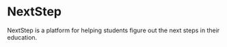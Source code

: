 # NextStep
NextStep is a platform for helping students figure out the next steps in their education.

